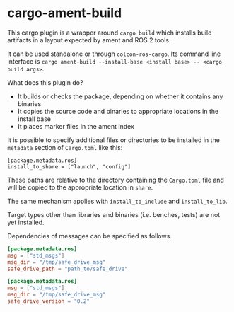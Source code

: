 # cargo-ament-build

This cargo plugin is a wrapper around `cargo build` which installs build artifacts in a layout expected by ament and ROS 2 tools.

It can be used standalone or through `colcon-ros-cargo`. Its command line interface is `cargo ament-build --install-base <install base> -- <cargo build args>`.

What does this plugin do?
- It builds or checks the package, depending on whether it contains any binaries
- It copies the source code and binaries to appropriate locations in the install base
- It places marker files in the ament index

It is possible to specify additional files or directories to be installed in the `metadata` section of `Cargo.toml` like this:
```
[package.metadata.ros]
install_to_share = ["launch", "config"]
```
These paths are relative to the directory containing the `Cargo.toml` file and will be copied to the appropriate location in `share`.

The same mechanism applies with `install_to_include` and `install_to_lib`.

Target types other than libraries and binaries (i.e. benches, tests) are not yet installed.

Dependencies of messages can be specified as follows.

```toml
[package.metadata.ros]
msg = ["std_msgs"]
msg_dir = "/tmp/safe_drive_msg"
safe_drive_path = "path_to/safe_drive"
```

```toml
[package.metadata.ros]
msg = ["std_msgs"]
msg_dir = "/tmp/safe_drive_msg"
safe_drive_version = "0.2"
```
